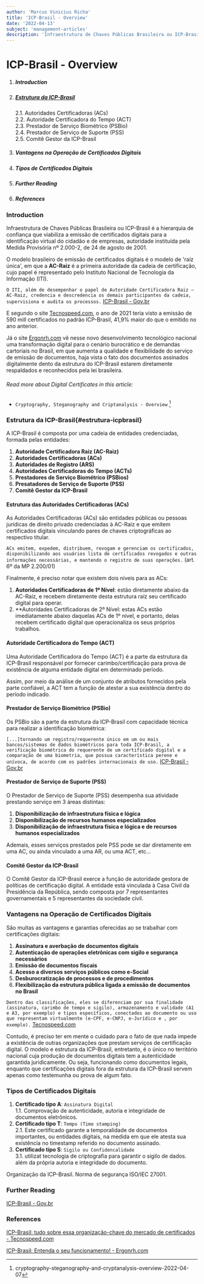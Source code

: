 ```yaml
---
author: 'Marcus Vinicius Richa'
title: 'ICP-Brasil - Overview'
date: '2022-04-13'
subject: 'management-articles'
description: 'Infraestrutura de Chaves Públicas Brasileira ou ICP-Brasil é a hierarquia de confiança que viabiliza a emissão de certificados digitais para a identificação virtual do cidadão e de empresas, autoridade instituída pela Medida Provisória nº 2.000-2, de 24 de agosto de 2001. O modelo brasileiro de emissão de certificados digitais é o modelo de raíz única, em que a AC-Raiz é a primeira autoridade da cadeia de certificação, cujo papel é representado pelo Instituto Nacional de Tecnologia da Informação (ITI).'
---
```


# ICP-Brasil - Overview

1. ##### Introduction  
2. ##### [Estrutura da ICP-Brasil](#estrutura-icpbrasil)
    2.1. Autoridades Certificadoras (ACs)   
    2.2. Autoridade Certificadora do Tempo (ACT)   
    2.3. Prestador de Serviço Biométrico (PSBio)   
    2.4. Prestador de Serviço de Suporte (PSS)   
    2.5. Comitê Gestor da ICP-Brasil
3. ##### Vantagens na Operação de Certificados Digitais
4. ##### Tipos de Certificados Digitais
5. ##### Further Reading
6. ##### References

### Introduction
 
Infraestrutura de Chaves Públicas Brasileira ou ICP-Brasil é a hierarquia de confiança que viabiliza a emissão de certificados digitais para a identificação virtual do cidadão e de empresas, autoridade instituída pela Medida Provisória nº 2.000-2, de 24 de agosto de 2001. 


O modelo brasileiro de emissão de certificados digitais é o modelo de 'raíz única', em que a **AC-Raiz** é a primeira autoridade da cadeia de certificação, cujo papel é representado pelo Instituto Nacional de Tecnologia da Informação (ITI).


`O ITI, além de desempenhar o papel de Autoridade Certificadora Raiz – AC-Raiz, credencia e descredencia os demais participantes da cadeia, supervisiona e audita os processos.` [ICP-Brasil - Gov.br](https://www.gov.br/iti/pt-br/acesso-a-informacao/perguntas-frequentes/icp-brasil)


E segundo o site [Tecnospeed.com](https://blog.tecnospeed.com.br/icp-brasil/), o ano de 2021 teria visto a emissão de 590 mill certificados no padrão ICP-Brasil, 41,9% maior do que o emitido no ano anterior.


Já o site [Ergonrh.com](https://blog.ergonrh.com.br/icp-brasil/) vê nesse novo desenvolvimento tecnológico nacional uma transformação digital para o cenário burocrático e de demandas cartoriais no Brasil, em que aumenta a qualidade e flexibilidade do serviço de emissão de documentos, haja vista o fato dos documentos assinados digitalmente dento da estrutura do ICP-Brasil estarem diretamente respaldados e reconhecidos pela lei brasileira.



###### Read more about Digital Certificates in this article:
- `Cryptography, Steganography and Criptanalysis - Overview` [^1]



### Estrutura da ICP-Brasil{#estrutura-icpbrasil}

A ICP-Brasil é composta por uma cadeia de entidades credenciadas, formada pelas entidades:

1. **Autoridade Certificadora Raiz (AC-Raiz)**
2. **Autoridades Certificadoras (ACs)**
3. **Autoridades de Registro (ARS)**
4. **Autoridades Certificadoras do Tempo (ACTs)**
5. **Prestadores de Serviço Biométrico (PSBios)**
6. **Presatadores de Serviço de Suporte (PSS)**
7. **Comitê Gestor da ICP-Brasil**



#### Estrutura das Autoridades Certificadoras (ACs)

As Autoridades Certificadoras (ACs) são entidades públicas ou pessoas jurídicas de direito privado credenciadas à AC-Raiz e que emitem certificados digitais vinculando pares de chaves criptográficas ao respectivo titular.


`ACs emitem, expedem, distribuem, revogam e gerenciam os certificados, disponibilizando aos usuários lista de certificados revogados e outras informações necessárias, e mantendo o registro de suas operações.` (art. 6º da MP 2.200/01)


Finalmente, é preciso notar que existem dois níveis para as ACs:

1. **Autoridades Certificadoras de 1º Nível**: estão diretamente abaixo da AC-Raíz, e recebem diretamente desta estrutura raíz seu certificado digital para operar.
2. **Autoridades Certificadoras de 2º Nível: estas ACs estão imediatamente abaixo daquelas ACs de 1º nível, e portanto, delas recebem certificado digital que operacionaliza os seus próprios trabalhos.


#### Autoridade Certificadora do Tempo (ACT)

Uma Autoridade Certificadora do Tempo (ACT) é a parte da estrutura da ICP-Brasil responsável por fornecer carimbo/certificação para prova de existência de alguma entidade digital em determinado período.


Assim, por meio da análise de um conjunto de atributos fornecidos pela parte confiável, a ACT tem a função de atestar a sua existência dentro do período indicado.


#### Prestador de Serviço Biométrico (PSBio)

Os PSBio são a parte da estrutura da ICP-Brasil com capacidade técnica para realizar a identificação biométrica:


`[...]tornando um registro/requerente único em um ou mais bancos/sistemas de dados biométricos para toda ICP-Brasil, a verificação biométrica do requerente de um certificado digital e a comparação de uma biometria, que possua característica perene e unívoca, de acordo com os padrões internacionais de uso.` [ICP-Brasil - Gov.br](https://www.gov.br/iti/pt-br/acesso-a-informacao/perguntas-frequentes/icp-brasil)



#### Prestador de Serviço de Suporte (PSS)

O Prestador de Serviço de Suporte (PSS) desempenha sua atividade prestando serviço em 3 áreas distintas:

1. **Disponibilização de infraestrutura física e lógica**
2. **Disponibilização de recursos humanos especializados**
3. **Disponibilização de infraestrutura física e lógica e de recursos humanos especializados**


Ademais, esses serviços prestados pele PSS pode se dar diretamente em uma AC, ou ainda vinculado a uma AR, ou uma ACT, etc...


#### Comitê Gestor da ICP-Brasil

O Comitê Gestor da ICP-Brasil exerce a função de autoridade gestora de políticas de certificação digital. A entidade está vinculada à Casa Civil da Presidência da República, sendo composta por 7 representantes governamentais e 5 representantes da sociedade civil.



### Vantagens na Operação de Certificados Digitais

São muitas as vantagens e garantias oferecidas ao se trabalhar com certificações digitais:

1. **Assinatura e averbação de documentos digitais**
2. **Autenticação de operações eletrônicas com sigilo e segurança necessários**
3. **Emissão de documentos fiscais**
4. **Acesso a diversos serviços públicos como e-Social**
5. **Desburocratização de processos e de procedimentos**
6. **Flexibilização da estrutura pública ligada a emissão de documentos no Brasil**


`Dentro das classificações, eles se diferenciam por sua finalidade (assinatura, carimbo de tempo e sigilo), armazenamento e validade (A1 e A3, por exemplo) e tipos específicos, conectados ao documento ou uso que representam virtualmente (e-CPF, e-CNPJ, e-Jurídico e , por exemplo).` [Tecnospeed.com](https://blog.tecnospeed.com.br/icp-brasil/)


Contudo, é preciso ter em mente o cuidado para o fato de que nada impede a existência de outras organizações que prestam serviços de certificação digital. O modelo e estrutura da ICP-Brasil, entretanto, é o único no território nacional cuja produção de documentos digitais tem a autenticidade garantida juridicamente. Ou seja, funcionando como documentos legais, enquanto que certificações digitais fora da estrutura da ICP-Brasil servem apenas como testemunha ou prova de algum fato.



### Tipos de Certificados Digitais

1. **Certificado tipo A**: `Assinatura Digital`  
    1.1. Comprovação de autenticidade, autoria e integridade de documentos eletrônicos.
2. **Certificado tipo T**: `Tempo (Time stamping)`  
    2.1. Este certificado garante a temporalidade de documentos importantes, ou entidades digitais, na medida em que ele atesta sua existência no timestamp referido no documento assinado.
3. **Certificado tipo S**: `Sigilo ou Confidencalidade`   
    3.1. utilizat tecnologia de criptografia para garantir o sigilo de dados. além da própria autoria e integridade do documento.




Organização da ICP-Brasil. Norma de segurança ISO/IEC 27001.

### Further Reading

[ICP-Brasil - Gov.br](https://www.gov.br/iti/pt-br/acesso-a-informacao/perguntas-frequentes/icp-brasil)


### References

[ICP-Brasil: tudo sobre essa organização-chave do mercado de certificados - Tecnospeed.com](https://blog.tecnospeed.com.br/icp-brasil/)

[ICP-Brasil: Entenda o seu funcionamento! - Ergonrh.com](https://blog.ergonrh.com.br/icp-brasil/)


[^1]:cryptography-steganography-and-cryptanalysis-overview-2022-04-07


